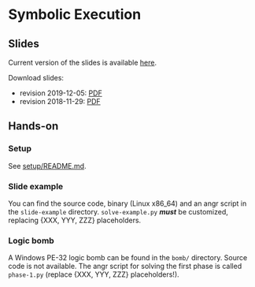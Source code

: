 # Symbolic Execution

## Slides

Current version of the slides is available [here](https://docs.google.com/presentation/d/e/2PACX-1vR7ZG-wQu9SvGA2wv7GFn2pLU9z3N_yAfoqiHRgn5I3RU-9k9XTEsjdKHZBUshau3TBY1fLZe2vnHmx/pub?start=false&loop=false&delayms=3000).

Download slides:
* revision 2019-12-05: [PDF](symbolic-execution-2018-12-05.pdf)
* revision 2018-11-29: [PDF](symbolic-execution-2018-11-29.pdf)

## Hands-on

### Setup

See [setup/README.md](setup/README.md).

### Slide example

You can find the source code, binary (Linux x86_64) and an angr script in the `slide-example` directory. `solve-example.py` ***must*** be customized, replacing {XXX, YYY, ZZZ} placeholders.

### Logic bomb

A Windows PE-32 logic bomb can be found in the `bomb/` directory. Source code is not available. The angr script for solving the first phase is called `phase-1.py` (replace {XXX, YYY, ZZZ} placeholders!).
